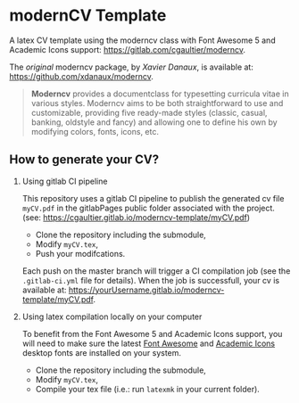 # modernCV Template

A latex CV template using the moderncv class with Font Awesome 5 and Academic Icons support:
https://gitlab.com/cgaultier/moderncv.

The *original* moderncv package, by *Xavier Danaux*, is available at: https://github.com/xdanaux/moderncv.
> **Moderncv** provides a documentclass for typesetting
curricula vitae in various styles. Moderncv aims to be both straightforward to
use and customizable, providing five ready-made styles (classic, casual,
banking, oldstyle and fancy) and allowing one to define his own by modifying
colors, fonts, icons, etc.

## How to generate your CV?

1. Using gitlab CI pipeline

    This repository uses a gitlab CI pipeline to publish the generated cv file `myCV.pdf` in the gitlabPages public folder associated with the project. (see: https://cgaultier.gitlab.io/moderncv-template/myCV.pdf)
    * Clone the repository including the submodule,
    * Modify `myCV.tex`,
    * Push your modifcations.

    Each push on the master branch will trigger a CI compilation job (see the `.gitlab-ci.yml` file for details). When the job is successfull, your cv is available at: https://yourUsername.gitlab.io/moderncv-template/myCV.pdf.
2. Using latex compilation locally on your computer

    To benefit from the Font Awesome 5 and Academic Icons support, you will need to make sure the latest [Font Awesome](https://fontawesome.com/) and [Academic Icons](https://jpswalsh.github.io/academicons/) desktop fonts are installed on your system.
    
    * Clone the repository including the submodule,
    * Modify `myCV.tex`,
    * Compile your tex file (i.e.: run `latexmk` in your current folder).

